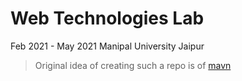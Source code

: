 # Web Technologies Lab

Feb 2021 - May 2021
Manipal University Jaipur

> Original idea of creating such a repo is of [mavn](https://github.com/manavendrasen)